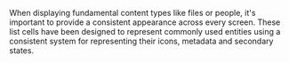 When displaying fundamental content types like files or people, it's important to provide a consistent appearance across every screen. These list cells have been designed to represent commonly used entities using a consistent system for representing their icons, metadata and secondary states.
